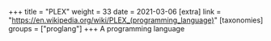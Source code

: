 +++
title = "PLEX"
weight = 33
date = 2021-03-06
[extra]
link = "https://en.wikipedia.org/wiki/PLEX_(programming_language)"
[taxonomies]
groups = ["proglang"]
+++
A programming language

